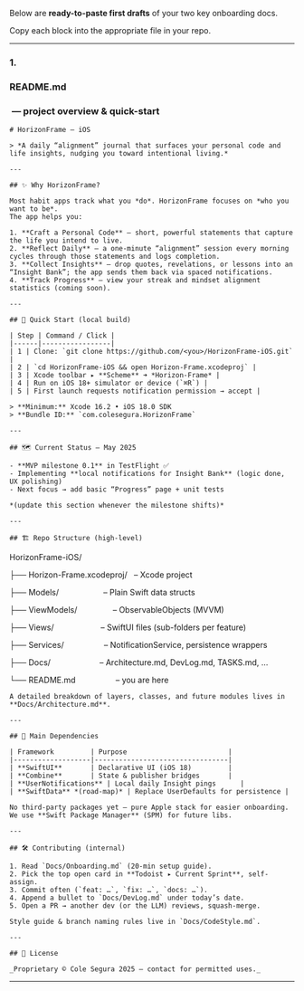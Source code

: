 Below are **ready-to-paste first drafts** of your two key onboarding docs.

Copy each block into the appropriate file in your repo.

---

### **1.** 

### **README.md**

###  **— project overview & quick-start**

```
# HorizonFrame – iOS

> *A daily “alignment” journal that surfaces your personal code and life insights, nudging you toward intentional living.*

---

## ✨ Why HorizonFrame?

Most habit apps track what you *do*. HorizonFrame focuses on *who you want to be*.  
The app helps you:

1. **Craft a Personal Code** – short, powerful statements that capture the life you intend to live.  
2. **Reflect Daily** – a one-minute “alignment” session every morning cycles through those statements and logs completion.  
3. **Collect Insights** – drop quotes, revelations, or lessons into an “Insight Bank”; the app sends them back via spaced notifications.  
4. **Track Progress** – view your streak and mindset alignment statistics (coming soon).

---

## 🚀 Quick Start (local build)

| Step | Command / Click |
|------|-----------------|
| 1 | Clone: `git clone https://github.com/<you>/HorizonFrame-iOS.git` |
| 2 | `cd HorizonFrame-iOS && open Horizon-Frame.xcodeproj` |
| 3 | Xcode toolbar ▸ **Scheme** ➜ *Horizon-Frame* |
| 4 | Run on iOS 18+ simulator or device (`⌘R`) |
| 5 | First launch requests notification permission → accept |

> **Minimum:** Xcode 16.2 • iOS 18.0 SDK  
> **Bundle ID:** `com.colesegura.HorizonFrame`

---

## 🗺 Current Status — May 2025

- **MVP milestone 0.1** in TestFlight ✅  
- Implementing **local notifications for Insight Bank** (logic done, UX polishing)  
- Next focus → add basic “Progress” page + unit tests

*(update this section whenever the milestone shifts)*

---

## 🏗 Repo Structure (high-level)
```

HorizonFrame-iOS/

├── Horizon-Frame.xcodeproj/   – Xcode project

├── Models/                    – Plain Swift data structs

├── ViewModels/                – ObservableObjects (MVVM)

├── Views/                     – SwiftUI files (sub-folders per feature)

├── Services/                  – NotificationService, persistence wrappers

├── Docs/                      – Architecture.md, DevLog.md, TASKS.md, …

└── README.md                  – you are here

```
A detailed breakdown of layers, classes, and future modules lives in **Docs/Architecture.md**.

---

## 🧩 Main Dependencies

| Framework         | Purpose                         |
|-------------------|---------------------------------|
| **SwiftUI**       | Declarative UI (iOS 18)         |
| **Combine**       | State & publisher bridges       |
| **UserNotifications** | Local daily Insight pings      |
| **SwiftData** *(road-map)* | Replace UserDefaults for persistence |

No third-party packages yet – pure Apple stack for easier onboarding.  
We use **Swift Package Manager** (SPM) for future libs.

---

## 🛠 Contributing (internal)

1. Read `Docs/Onboarding.md` (20-min setup guide).  
2. Pick the top open card in **Todoist ▸ Current Sprint**, self-assign.  
3. Commit often (`feat: …`, `fix: …`, `docs: …`).  
4. Append a bullet to `Docs/DevLog.md` under today’s date.  
5. Open a PR → another dev (or the LLM) reviews, squash-merge.

Style guide & branch naming rules live in `Docs/CodeStyle.md`.

---

## 📄 License

_Proprietary © Cole Segura 2025 – contact for permitted uses._
```

  

---

